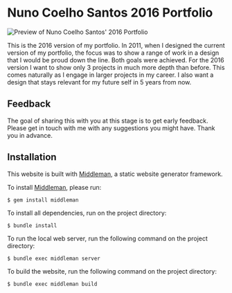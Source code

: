 # Nuno Coelho Santos 2016 Portfolio

![Preview of Nuno Coelho Santos' 2016 Portfolio](https://i.imgur.com/uR6EI42.png)

This is the 2016 version of my portfolio. In 2011, when I designed the current version of my portfolio, the focus was to show a range of work in a design that I would be proud down the line. Both goals were achieved. For the 2016 version I want to show only 3 projects in much more depth than before. This comes naturally as I engage in larger projects in my career. I also want a design that stays relevant for my future self in 5 years from now.

## Feedback

The goal of sharing this with you at this stage is to get early feedback. Please get in touch with me with any suggestions you might have. Thank you in advance.

## Installation

This website is built with [Middleman](https://middlemanapp.com), a static website generator framework.

To install [Middleman](https://middlemanapp.com), please run:
```
$ gem install middleman
```

To install all dependencies, run on the project directory:
```
$ bundle install
```

To run the local web server, run the following command on the project directory:
```
$ bundle exec middleman server
```

To build the website, run the following command on the project directory:
```
$ bundle exec middleman build
```
